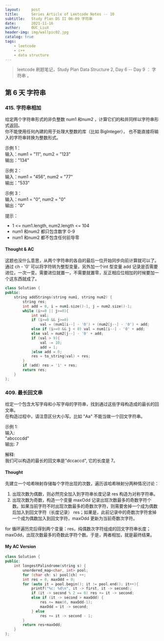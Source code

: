 ```yaml
---
layout:     post
title:      Series Article of Leetcode Notes -- 10
subtitle:   Study Plan DS II 06-09 字符串      
date:       2021-11-16
author:     OUC_LiuX
header-img: img/wallpic02.jpg
catalog: true
tags:
    - leetcode      
    - c++      
    - data structure      
---     
```


> leetcode 刷题笔记，Study Plan Data Structure 2, Day 6 -- Day 9 ： 字符串 。         

## 第 6 天 字符串          

### 415. 字符串相加          
给定两个字符串形式的非负整数 num1 和num2 ，计算它们的和并同样以字符串形式返回。        
你不能使用任何內建的用于处理大整数的库（比如 BigInteger）， 也不能直接将输入的字符串转换为整数形式。          

示例 1：        
输入：num1 = "11", num2 = "123"          
输出："134"        

示例 2：         
输入：num1 = "456", num2 = "77"        
输出："533"         

示例 3：       
输入：num1 = "0", num2 = "0"       
输出："0"        

提示：           
* 1 <= num1.length, num2.length <= 104          
* num1 和num2 都只包含数字 0-9          
* num1 和num2 都不包含任何前导零           

#### Thought & AC         

这题也没什么意思，从两个字符串的各自的最后一位开始同步向前计算就可以了。通过 ch - '0' 可以将字符转为整型变量，另外加一个int 型变量 add 记录是否需要进位，一次一变。需要进位就置一，不需要就置零，反正相应位相加的时候要加一个这东西就成了。      
```c++        
class Solution {
public:
    string addStrings(string num1, string num2) {
        string res;
        int add = 0, i = num1.size()-1, j = num2.size()-1;
        while (i>=0 || j>=0){
            int val;
            if (i>=0 && j>=0) 
                val = (num1[i--] - '0') + (num2[j--] - '0') + add;
            else if (i>=0 && j < 0) val = num1[i--] - '0' + add;
            else val = num2[j--] - '0' + add; 
            if (val > 9){
                val -= 10;
                add = 1; 
            }else add = 0;
            res = to_string(val) + res;
        }
        if (add) res = '1' + res;
        return res;
    }
};
```      

### 409. 最长回文串        
给定一个包含大写字母和小写字母的字符串，找到通过这些字母构造成的最长的回文串。     
在构造过程中，请注意区分大小写。比如 "Aa" 不能当做一个回文字符串。        

示例 1:      
输入:        
"abccccdd"       
输出: 7          

解释:          
我们可以构造的最长的回文串是"dccaccd", 它的长度是 7。           

#### Thought         
先建立一个哈希映射存储每个字符出现的次数，遍历该哈希映射分两种情况讨论：        
1. 出现次数为偶数，则必然完全加入到字符串长度记录 res 构造为对称字符串。        
2. 出现次数为奇数，构造一个变量 maxOdd 记录出现次数最多的奇数字符个数。如果当前字符不时出现次数最多的奇数次字符，则需要舍掉一个成为偶数后加入到回文字符（长度记录） res；如果是，此前记录中的奇数次字符舍掉一个成为偶数加入到回文字符，maxOdd 更新为当前奇数次字符。       

for 循环遍历完后得到两个变量：res，纯偶数次字符组成的回文字符串长度； maxOdd，出现次数最多的奇数此字符个数。于是，两者相加，就是最终结果。            

#### My AC Version           
```c++       
class Solution {
public:
    int longestPalindrome(string s) {
        unordered_map<char, int> pool;
        for (char ch: s) pool[ch] ++;
        int res = 0, maxOdd = 0;
        for (auto it = pool.begin(); it != pool.end(); it++){
            printf("%c: %d\n", it -> first, it -> second);
            if (it -> second % 2 == 0) res += it -> second;
            else if (it -> second > maxOdd) {
                res += max(0, maxOdd-1);
                maxOdd = it -> second;
            } else 
                res += it -> second - 1;
        }
        return res+maxOdd;
    }
};
```